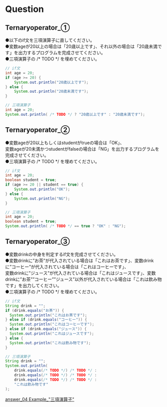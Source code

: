 # Question

## Ternaryoperator_①
●以下のif文を三項演算子に直してください。  
●変数ageが20以上の場合は「20歳以上です」、それ以外の場合は「20歳未満です」を出力するプログラムを完成させてください。  
●三項演算子の /* TODO */ を埋めてください。  
```java
// if文
int age = 20;
if (age >= 20) {
    System.out.println("20歳以上です");
} else {
    System.out.println("20歳未満です");
}
```
```java
// 三項演算子
int age = 20;
System.out.println( /* TODO */ ? "20歳以上です" : "20歳未満です");
```

## Ternaryoperator_②
●変数ageが20以上もしくはstudentがtrueの場合は「OK」、  
 変数ageが20未満かつstudentがfalseの場合は「NG」を出力するプログラムを完成させてください。  
●三項演算子の /* TODO */ を埋めてください。  

```java
// if文
int age = 20;
boolean student = true;
if (age >= 20 || student == true) {
    System.out.println("OK");
} else {
    System.out.println("NG");
}
```
```java
// 三項演算子
int age = 20;
boolean student = true;
System.out.println( /* TODO */ == true ? "OK" : "NG");
```

## Ternaryoperator_③
●変数drinkの中身を判定するif文を完成させてください。  
●変数drinkに”お茶”が代入されている場合は「これはお茶です」、変数drinkに”コーヒー”が代入されている場合は「これはコーヒーです」、  
 変数drinkに”ジュース”が代入されている場合は「これはジュースです」、変数drinkに”お茶””コーヒー””ジュース”以外が代入されている場合は「これは飲み物です」を出力してください。  
●三項演算子の /* TODO */ を埋めてください。

```java
// if文
String drink = "";
if (drink.equals("お茶")) {
  System.out.println("これはお茶です");
} else if (drink.equals("コーヒー")) {
  System.out.println("これはコーヒーです");
} else if (drink.equals("ジュース")) {
  System.out.println("これはジュースです");
} else {
  System.out.println("これは飲み物です");
}
```
```java
// 三項演算子
String drink = "";
System.out.println(
    drink.equals(/* TODO */) /* TODO */ : 
    drink.equals(/* TODO */) /* TODO */ : 
    drink.equals(/* TODO */) /* TODO */ : 
    "これは飲み物です"
);
```

[answer_04 Example_"三項演算子"](https://github.com/ktsuru-cw/Java_training/blob/master/Answer/answer_04_%22%E4%B8%89%E9%A0%85%E6%BC%94%E7%AE%97%E5%AD%90%22.md)
